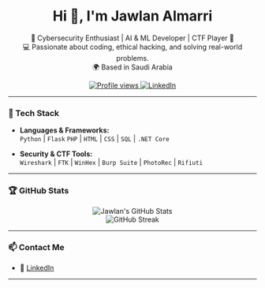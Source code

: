 <h1 align="center">Hi 👋, I'm Jawlan Almarri</h1>
<p align="center">
🚀 Cybersecurity Enthusiast | AI & ML Developer | CTF Player 🎯 <br>
💻 Passionate about coding, ethical hacking, and solving real-world problems. <br>
🌍 Based in Saudi Arabia
</p>

<p align="center">
  <a href="https://github.com/Jawlano">
    <img src="https://komarev.com/ghpvc/?username=Jawlano&style=flat-square&color=blue" alt="Profile views"/>
  </a>
  <a href="https://www.linkedin.com/in/jawlan-almarri">
    <img src="https://img.shields.io/badge/LinkedIn-Jawlan%20Almarri-blue?logo=linkedin&style=flat-square" alt="LinkedIn"/>
  </a>
</p>

---

### 🔧 Tech Stack

- **Languages & Frameworks:**  
  `Python` | `Flask` 
  `PHP` | `HTML` | `CSS` | `SQL` | `.NET Core`

- **Security & CTF Tools:**  
  `Wireshark` | `FTK` | `WinHex` | `Burp Suite` | `PhotoRec` | `Rifiuti`

---

### 🏆 GitHub Stats

<p align="center">
  <img src="https://github-readme-stats.vercel.app/api?username=Jawlano&show_icons=true&theme=tokyonight" alt="Jawlan's GitHub Stats" />
  <br>
  <img src="https://github-readme-streak-stats.herokuapp.com?user=Jawlano&theme=tokyonight&hide_border=false" alt="GitHub Streak" />
</p>

---

### 📫 Contact Me
- 📎 [LinkedIn](https://www.linkedin.com/in/jawlan-almarri)

---

